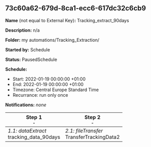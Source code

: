 ## 73c60a62-679d-8ca1-ecc6-617dc32c6cb9

**Name** (not equal to External Key)**:** Tracking_extract_90days

**Description:** n/a

**Folder:** my automations/Tracking_Extraction/

**Started by:** Schedule

**Status:** PausedSchedule

**Schedule:**

* Start: 2022-01-19 00:00:00 +01:00
* End: 2022-01-19 00:00:00 +01:00
* Timezone: Central Europe Standard Time
* Recurrance: run only once

**Notifications:** _none_


| Step 1<br>_<small>-</small>_ | Step 2<br>_<small>-</small>_ |
| --- | --- |
| _1.1: dataExtract_<br>tracking_data_90days | _2.1: fileTransfer_<br>TransferTrackingData2 |
